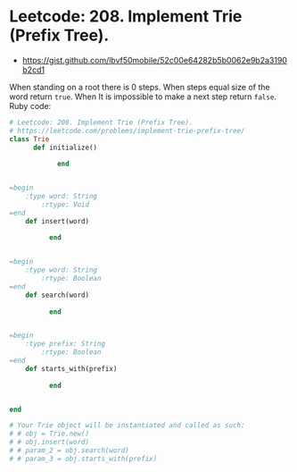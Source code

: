 # Leetcode: 208. Implement Trie (Prefix Tree).


- https://gist.github.com/lbvf50mobile/52c00e64282b5b0062e9b2a3190b2cd1
 
When standing on a root there is 0 steps. When steps equal size of the word return `true`.
When It is impossible to make a next step return `false`.
Ruby code:
```Ruby
# Leetcode: 208. Implement Trie (Prefix Tree).
# https://leetcode.com/problems/implement-trie-prefix-tree/
class Trie
      def initialize()
                
            end


=begin
    :type word: String
        :rtype: Void
=end
    def insert(word)
              
          end


=begin
    :type word: String
        :rtype: Boolean
=end
    def search(word)
              
          end


=begin
    :type prefix: String
        :rtype: Boolean
=end
    def starts_with(prefix)
              
          end


end

# Your Trie object will be instantiated and called as such:
# # obj = Trie.new()
# # obj.insert(word)
# # param_2 = obj.search(word)
# # param_3 = obj.starts_with(prefix)
```
